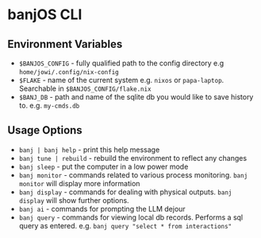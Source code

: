 # banjOS CLI 

## Environment Variables
- `$BANJOS_CONFIG` - fully qualified path to the config directory e.g `home/jowi/.config/nix-config`
- `$FLAKE` - name of the current system e.g. `nixos` or `papa-laptop`. Searchable in `$BANJOS_CONFIG/flake.nix`
- `$BANJ_DB` - path and name of the sqlite db you would like to save history to. e.g. `my-cmds.db`

## Usage Options
- `banj | banj help` - print this help message
- `banj tune | rebuild` - rebuild the environment to reflect any changes
- `banj sleep` - put the computer in a low power mode
- `banj monitor` - commands related to various process monitoring. `banj monitor` will display more information
- `banj display` - commands for dealing with physical outputs. `banj display` will show further options.
- `banj ai` - commands for prompting the LLM dejour
- `banj query` - commands for viewing local db records. Performs a sql query as entered. e.g. `banj query "select * from interactions"`


